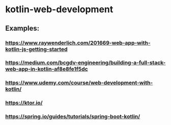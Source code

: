 # kotlin-web-development

## Examples:

### https://www.raywenderlich.com/201669-web-app-with-kotlin-js-getting-started

### https://medium.com/bcgdv-engineering/building-a-full-stack-web-app-in-kotlin-af8e8fe1f5dc

### https://www.udemy.com/course/web-development-with-kotlin/

### https://ktor.io/

### https://spring.io/guides/tutorials/spring-boot-kotlin/
